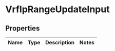 
# VrfIpRangeUpdateInput

## Properties
Name | Type | Description | Notes
------------ | ------------- | ------------- | -------------



